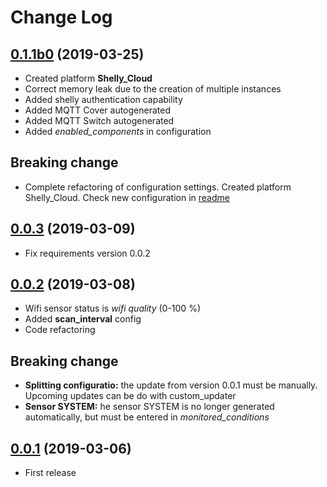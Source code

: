 # Change Log

## [0.1.1b0](https://github.com/marcogazzola/custom_components/tree/0.1.1bo) (2019-03-25)

- Created platform **Shelly_Cloud**
- Correct memory leak due to the creation of multiple instances
- Added shelly authentication capability
- Added MQTT Cover autogenerated
- Added MQTT Switch autogenerated
- Added _enabled_components_ in configuration

## Breaking change

- Complete refactoring of configuration settings. 
  Created platform Shelly_Cloud. Check new configuration in [readme](readme.md)

## [0.0.3](https://github.com/marcogazzola/custom_components/tree/0.0.3) (2019-03-09)

- Fix requirements version 0.0.2

## [0.0.2](https://github.com/marcogazzola/custom_components/tree/0.0.2) (2019-03-08)

- Wifi sensor status is _wifi quality_ (0-100 %)
- Added **scan_interval** config
- Code refactoring

## Breaking change

- __Splitting configuratio:__ the update from version 0.0.1 must be manually. Upcoming updates can be do with custom_updater
- __Sensor SYSTEM:__ he sensor SYSTEM is no longer generated automatically, but must be entered in *monitored_conditions*

## [0.0.1](https://github.com/marcogazzola/custom_components/tree/0.0.1) (2019-03-06)

- First release
